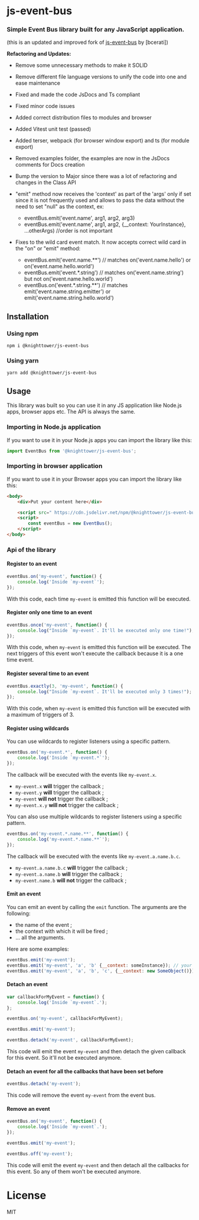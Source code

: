 # js-event-bus

### Simple Event Bus library built for any JavaScript application.

(this is an updated and improved fork of [js-event-bus](https://github.com/bcerati/js-event-bus/tree/main) by [bcerati])

**Refactoring and Updates:**

-   Remove some unnecessary methods to make it SOLID
-   Remove different file language versions to unify the code into one and ease maintenance
-   Fixed and made the code JsDocs and Ts compliant
-   Fixed minor code issues
-   Added correct distribution files to modules and browser
-   Added Vitest unit test (passed)
-   Added terser, webpack (for browser window export) and ts (for module export)
-   Removed examples folder, the examples are now in the JsDocs comments for Docs creation
-   Bump the version to Major since there was a lot of refactoring and changes in the Class API
-   "emit" method now receives the 'context' as part of the 'args' only if set since it is not frequently used and allows to pass the data without the need to set "null" as the context, ex:

    -   eventBus.emit('event.name', arg1, arg2, arg3)
    -   eventBus.emit('event.name', arg1, arg2, {\_\_context: YourInstance}, ...otherArgs) //order is not important

-   Fixes to the wild card event match. It now accepts correct wild card in the "on" or "emit" method:
    -   eventBus.emit('event.name.\*\*') // matches on('event.name.hello') or on('event.name.hello.world')
    -   eventBus.emit('event.\*.string') // matches on('event.name.string') but not on('event.name.hello.world')
    -   eventBus.on('event.\*.string.\*\*') // matches emit('event.name.string.emitter') or emit('event.name.string.hello.world')

## Installation

### Using npm

```
npm i @knighttower/js-event-bus
```

### Using yarn

```
yarn add @knighttower/js-event-bus
```

## Usage

This library was built so you can use it in any JS application like Node.js apps, browser apps etc. The API is always the same.

### Importing in Node.js application

If you want to use it in your Node.js apps you can import the library like this:

```js
import EventBus from '@knighttower/js-event-bus';
```

### Importing in browser application

If you want to use it in your Browser apps you can import the library like this:

```html
<body>
    <div>Put your content here</div>

    <script src=" https://cdn.jsdelivr.net/npm/@knighttower/js-event-bus@latest/dist/browser/eventBus.min.js "></script>
    <script>
        const eventBus = new EventBus();
    </script>
</body>
```

### Api of the library

#### Register to an event

```js
eventBus.on('my-event', function() {
    console.log('Inside `my-event`');
});
```

With this code, each time `my-event` is emitted this function will be executed.

#### Register only one time to an event

```js
eventBus.once('my-event', function() {
    console.log("Inside `my-event`. It'll be executed only one time!");
});
```

With this code, when `my-event` is emitted this function will be executed. The next triggers of this event won't execute the callback because it is a one time event.

#### Register several time to an event

```js
eventBus.exactly(3, 'my-event', function() {
    console.log("Inside `my-event`. It'll be executed only 3 times!");
});
```

With this code, when `my-event` is emitted this function will be executed with a maximum of triggers of 3.

#### Register using wildcards

You can use wildcards to register listeners using a specific pattern.

```js
eventBus.on('my-event.*', function() {
    console.log('Inside `my-event.*`');
});
```

The callback will be executed with the events like `my-event.x`.

-   `my-event.x` **will** trigger the callback ;
-   `my-event.y` **will** trigger the callback ;
-   `my-event` **will not** trigger the callback ;
-   `my-event.x.y` **will not** trigger the callback ;

You can also use multiple wildcards to register listeners using a specific pattern.

```js
eventBus.on('my-event.*.name.**', function() {
    console.log('my-event.*.name.**`');
});
```

The callback will be executed with the events like `my-event.a.name.b.c`.

-   `my-event.a.name.b.c` **will** trigger the callback ;
-   `my-event.a.name.b` **will** trigger the callback ;
-   `my-event.name.b` **will not** trigger the callback ;

#### Emit an event

You can emit an event by calling the `emit` function. The arguments are the following:

-   the name of the event ;
-   the context with which it will be fired ;
-   ... all the arguments.

Here are some examples:

```js
eventBus.emit('my-event');
eventBus.emit('my-event', 'a', 'b' {__context: someInstance}); // your callback sould be function (a, b) { ... }
eventBus.emit('my-event', 'a', 'b', 'c', {__context: new SomeObject()}); // your callback sould be function (a, b) { ... } and `this` will be set to the context of `SomeObject`
```

#### Detach an event

```js
var callbackForMyEvent = function() {
    console.log('Inside `my-event`.');
};

eventBus.on('my-event', callbackForMyEvent);

eventBus.emit('my-event');

eventBus.detach('my-event', callbackForMyEvent);
```

This code will emit the event `my-event` and then detach the given callback for this event. So it'll not be executed anymore.

#### Detach an event for all the callbacks that have been set before

```js
eventBus.detach('my-event');
```

This code will remove the event `my-event` from the event bus.

#### Remove an event

```js
eventBus.on('my-event', function() {
    console.log('Inside `my-event`.');
});

eventBus.emit('my-event');

eventBus.off('my-event');
```

This code will emit the event `my-event` and then detach all the callbacks for this event. So any of them won't be executed anymore.

# License

MIT
